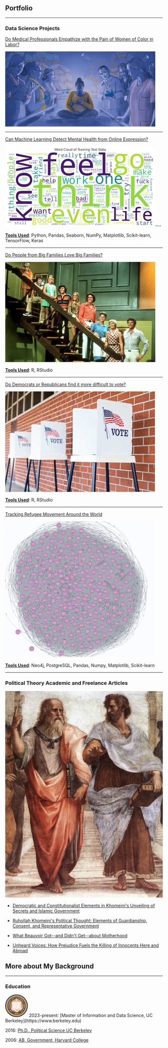 ## Portfolio

---

### Data Science Projects 

[Do Medical Professionals Empathize with the Pain of Women of Color in Labor?](/woc_childbirth.md)

<img src="images/maternity_care_woc2.jpg?raw=true"/>

---
[Can Machine Learning Detect Mental Health from Online Expression?](/mental_health.md)

<img src="images/wordcloud.png?raw=true"/>---

<b><u>Tools Used</u></b>: Python, Pandas, Seaborn, NumPy, Matplotlib, Scikit-learn, TensorFlow, Keras

---
[Do People from Big Families Love Big Families?](/203_big_families.md)

<img src="images/brady_bunch_stairs2.jpg?raw=true"/>

<b><u>Tools Used</u></b>: R, RStudio

---
[Do Democrats or Republicans find it more difficult to vote?](/203_voting_difficulty_page.md)

<img src="images/voting-booths-with-no-people.jpg?raw=true"/>

<b><u>Tools Used</u></b>: R, RStudio

---
[Tracking Refugee Movement Around the World](/refugees.md)

<img src="images/neo4j_graph_refugees.png?raw=true"/>

<b><u>Tools Used</u></b>: Neo4j, PostgreSQL, Pandas, Numpy, Matplotlib, Scikit-learn


---

### Political Theory Academic and Freelance Articles

<img src="images/Plato_Aristotle.jpg?raw=true"/>

- [Democratic and Constitutionalist Elements in Khomeini's Unveiling of Secrets and Islamic Government](/pdf/journal_of_political_ideologies_nura.pdf)
  
- [Ruhollah Khomeini's Political Thought: Elements of Guardianship, Consent, and Representative Government](/pdf/journal_of_shia_islamic_studies_nura.pdf)

- [What Beauvoir Got--and Didn't Get--about Motherhood](https://philosophynow.org/issues/168/What_Simone_de_Beauvoir_Got_-_And_Didnt_Get_-_About_Motherhood)

- [Unheard Voices: How Prejudice Fuels the Killing of Innocents Here and Abroad](https://www.commondreams.org/opinion/anti-muslim-prejudice-burlington-shooting)

## More about My Background

---

### Education

<img src="images/UC_Berkeley_logo.png?raw=true"/>
2023-present: [Master of Information and Data Science, UC Berkeley](https://www.berkeley.edu)

2016: [Ph.D., Political Science UC Berkeley](https://www.berkeley.edu)

2006: [AB, Government, Harvard College](https://www.harvard.edu)










